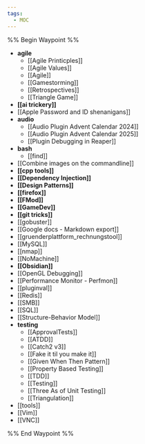```yaml
---
tags:
  - MOC
---
```


%% Begin Waypoint %%
- **agile**
	- [[Agile Printicples]]
	- [[Agile Values]]
	- [[Agile]]
	- [[Gamestorming]]
	- [[Retrospectives]]
	- [[Triangle Game]]
- **[[ai trickery]]**
- [[Apple Password and ID shenanigans]]
- **audio**
	- [[Audio Plugin Advent Calendar 2024]]
	- [[Audio Plugin Advent Calendar 2025]]
	- [[Plugin Debugging in Reaper]]
- **bash**
	- [[find]]
- [[Combine images on the commandline]]
- **[[cpp tools]]**
- **[[Dependency Injection]]**
- **[[Design Patterns]]**
- **[[firefox]]**
- **[[FMod]]**
- **[[GameDev]]**
- **[[git tricks]]**
- [[gobuster]]
- [[Google docs - Markdown export]]
- [[gruenderplattform_rechnungstool]]
- [[MySQL]]
- [[nmap]]
- [[NoMachine]]
- **[[Obsidian]]**
- [[OpenGL Debugging]]
- [[Performance Monitor - Perfmon]]
- [[pluginval]]
- [[Redis]]
- [[SMB]]
- [[SQL]]
- [[Structure-Behavior Model]]
- **testing**
	- [[ApprovalTests]]
	- [[ATDD]]
	- [[Catch2 v3]]
	- [[Fake it til you make it]]
	- [[Given When Then Pattern]]
	- [[Property Based Testing]]
	- [[TDD]]
	- [[Testing]]
	- [[Three As of Unit Testing]]
	- [[Triangulation]]
- [[tools]]
- [[Vim]]
- [[VNC]]

%% End Waypoint %%

